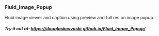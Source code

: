 ### Fluid_Image_Popup
Fluid image viewer and caption using preview and full res on image popup.
##### Try it out at: https://douglaskosvoski.github.io/Fluid_Image_Popup/
